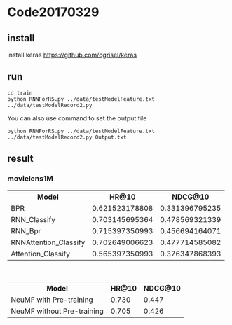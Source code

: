 # Code20170329
## install
install keras https://github.com/ogrisel/keras
## run
```
cd train
python RNNForRS.py ../data/testModelFeature.txt ../data/testModelRecord2.py
```
You can also use command to set the output file
```
python RNNForRS.py ../data/testModelFeature.txt ../data/testModelRecord2.py Output.txt
```
## result
### movielens1M
<div>
    <table border="0">
    <tr> <th>Model</th><th>HR@10</th><th>NDCG@10</th> </tr>
    <tr> <td>BPR</td><td>0.621523178808</td><td>0.331396795235</td> </tr>
    <tr> <td>RNN_Classify</td><td>0.703145695364</td><td>0.478569321339</td> </tr>
    <tr> <td>RNN_Bpr</td><td>0.715397350993</td><td>0.456694164071</td> </tr>
    <tr> <td>RNNAttention_Classify</td><td>0.702649006623</td><td>0.477714585082</td> </tr>
    <tr> <td>Attention_Classify</td><td>0.565397350993</td><td>0.376347868393</td> </tr>
    </table>
</div> 
<div>
    <table border="0">
    <tr> <th>Model</th><th>HR@10</th><th>NDCG@10</th> </tr>
    <tr> <td>NeuMF with Pre-training</td><td>0.730</td><td>0.447</td> </tr>
    <tr> <td>NeuMF without Pre-training</td><td>0.705</td><td>0.426</td> </tr>
    </table>
</div> 
